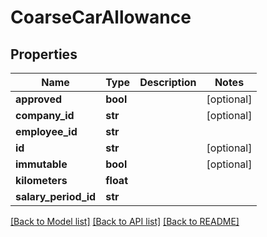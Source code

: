 # CoarseCarAllowance

## Properties
Name | Type | Description | Notes
------------ | ------------- | ------------- | -------------
**approved** | **bool** |  | [optional] 
**company_id** | **str** |  | [optional] 
**employee_id** | **str** |  | 
**id** | **str** |  | [optional] 
**immutable** | **bool** |  | [optional] 
**kilometers** | **float** |  | 
**salary_period_id** | **str** |  | 

[[Back to Model list]](../README.md#documentation-for-models) [[Back to API list]](../README.md#documentation-for-api-endpoints) [[Back to README]](../README.md)


